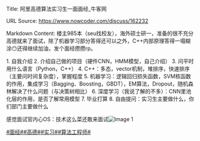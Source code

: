 Title: 阿里高德算法实习生一面面经_牛客网

URL Source: https://www.nowcoder.com/discuss/162232

Markdown Content:
楼主985本（seu找校友），海外硕士研一，准备的很不充分高德就来了面试，除了机器学习部分答得还可以之外，C++内部原理答得一塌糊涂😶还得继续加油，发个面经攒攒rp。

1\. 自我介绍
2. 介绍自己做的项目（硬件CNN，HMM模型，自己介绍）
3. 问平时用什么语言（Python，C++）
4. C++：多态，vector机制，堆排序，快速排序（主要问时间复杂度），掌握程度
5. 机器学习：逻辑回归损失函数，SVM核函数的作用，集成学习（Bagging、Boosting，GBDT），EM算法，Dropout，随机森林解决了什么问题（与决策树相比）
6. 深度学习（我说了解的不多）：CNN里池化层的作用，是否了解常用模型
7. 毕业打算
8. 自由提问：实习生主要做什么，你们部门主要做什么

感觉面试官内心OS：技术这么菜还敢来面试![Image 1](https://uploadfiles.nowcoder.com/images/20191019/6658561_1571454715561_9EB9CD58B9EA5E04C890326B5C1F471F)

[#面经#](https://www.nowcoder.com/creation/subject/928d551be73f40db82c0ed83286c8783)[#高德#](https://www.nowcoder.com/enterprise/177/discussion)[#实习#](https://www.nowcoder.com/creation/subject/7ed2b413c8e64f9da9e460af91f577de)[#算法工程师#](https://www.nowcoder.com/creation/subject/146d543971d045ba84b4b8a4dd573fff)

